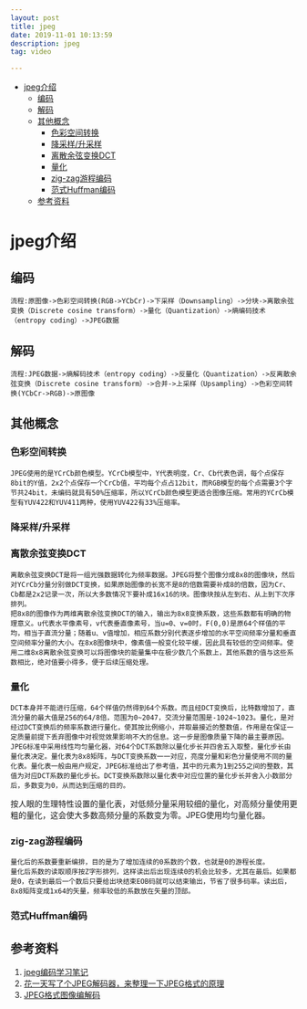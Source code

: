 ```yaml
---
layout: post
title: jpeg
date: 2019-11-01 10:13:59
description: jpeg
tag: video

---
```



- [jpeg介绍](#jpeg介绍)
  - [编码](#编码)
  - [解码](#解码)
  - [其他概念](#其他概念)
    - [色彩空间转换](#色彩空间转换)
    - [降采样/升采样](#降采样升采样)
    - [离散余弦变换DCT](#离散余弦变换dct)
    - [量化](#量化)
    - [zig-zag游程编码](#zig-zag游程编码)
    - [范式Huffman编码](#范式huffman编码)
  - [参考资料](#参考资料)

# jpeg介绍
## 编码
    流程:原图像->色彩空间转换(RGB->YCbCr)->下采样（Downsampling）->分块->离散余弦变换（Discrete cosine transform）->量化（Quantization）->熵编码技术（entropy coding）->JPEG数据
## 解码
    流程:JPEG数据->熵解码技术（entropy coding）->反量化（Quantization）->反离散余弦变换（Discrete cosine transform）->合并->上采样（Upsampling）->色彩空间转换(YCbCr->RGB)->原图像

## 其他概念
### 色彩空间转换
    JPEG使用的是YCrCb颜色模型。YCrCb模型中，Y代表明度，Cr、Cb代表色调，每个点保存8bit的Y值，2x2个点保存一个CrCb值，平均每个点占12bit，而RGB模型的每个点需要3个字节共24bit，未编码就具有50%压缩率，所以YCrCb颜色模型更适合图像压缩。常用的YCrCb模型有YUV422和YUV411两种，使用YUV422有33%压缩率。
### 降采样/升采样

### 离散余弦变换DCT
    离散余弦变换DCT是将一组光强数据转化为频率数据。JPEG将整个图像分成8x8的图像块，然后对YCrCb分量分别做DCT变换，如果原始图像的长宽不是8的倍数需要补成8的倍数，因为Cr、Cb都是2x2记录一次，所以大多数情况下要补成16x16的块。图像块按从左到右、从上到下次序排列。
    把8x8的图像作为两维离散余弦变换DCT的输入，输出为8x8变换系数，这些系数都有明确的物理意义。u代表水平像素号，v代表垂直像素号，当u=0、v=0时，F(0,0)是原64个样值的平均，相当于直流分量；随着u、v值增加，相应系数分别代表逐步增加的水平空间频率分量和垂直空间频率分量的大小。在8x8图像块中，像素值一般变化较平缓，因此具有较低的空间频率。使用二维8x8离散余弦变换可以将图像块的能量集中在极少数几个系数上，其他系数的值与这些系数相比，绝对值要小得多，便于后续压缩处理。
### 量化
    DCT本身并不能进行压缩，64个样值仍然得到64个系数。而且经DCT变换后，比特数增加了，直流分量的最大值是256的64/8倍，范围为0~2047，交流分量范围是-1024~1023。量化，是对经过DCT变换后的频率系数进行量化，使其按比例缩小，并取最接近的整数值，作用是在保证一定质量前提下丢弃图像中对视觉效果影响不大的信息。这一步是图像质量下降的最主要原因。
    JPEG标准中采用线性均匀量化器，对64个DCT系数除以量化步长并四舍五入取整，量化步长由量化表决定。量化表为8x8矩阵，与DCT变换系数一一对应，亮度分量和彩色分量使用不同的量化表。量化表一般由用户规定，JPEG标准给出了参考值，其中的元素为1到255之间的整数，其值为对应DCT系数的量化步长。DCT变换系数除以量化表中对应位置的量化步长并舍入小数部分后，多数变为0，从而达到压缩的目的。
按人眼的生理特性设置的量化表，对低频分量采用较细的量化，对高频分量使用更粗的量化，这会使大多数高频分量的系数变为零。JPEG使用均匀量化器。
### zig-zag游程编码
    量化后的系数要重新编排，目的是为了增加连续的0系数的个数，也就是0的游程长度。
    量化后系数的读取顺序按Z字形排列，这样读出后出现连续0的机会比较多，尤其在最后。如果都是0，在读到最后一个数后只要给出块结束EOB码就可以结束输出，节省了很多码率。读出后，8x8矩阵变成1x64的矢量，频率较低的系数放在矢量的顶部。
### 范式Huffman编码


## 参考资料
1. [jpeg编码学习笔记](https://felixzhang00.github.io/2016/12/24/2016-12-24-jpeg%E7%BC%96%E7%A0%81%E5%AD%A6%E4%B9%A0%E7%AC%94%E8%AE%B0/)
2. [花一天写了个JPEG解码器，来整理一下JPEG格式的原理](https://zhuanlan.zhihu.com/p/27296876?from_voters_page=true)
3. [JPEG格式图像编解码](http://www.dwenzhao.cn/profession/imgia/jpegcode.html)
